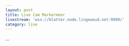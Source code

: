 ```yaml
---
layout: post
title: Live Cam Markermeer
livestream: 'wss://blatter.node.lingewoud.net:9999/'
category: live
---
```

...
